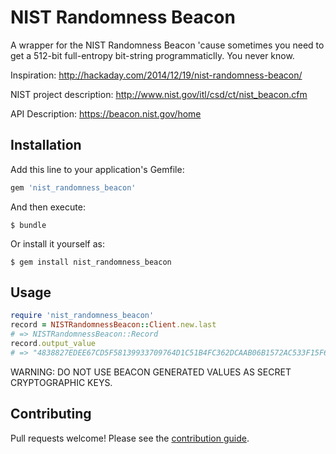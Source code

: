 # NIST Randomness Beacon

A wrapper for the NIST Randomness Beacon 'cause sometimes you need to get
a 512-bit full-entropy bit-string programmaticlly. You never know.

Inspiration: http://hackaday.com/2014/12/19/nist-randomness-beacon/

NIST project description: http://www.nist.gov/itl/csd/ct/nist_beacon.cfm

API Description: https://beacon.nist.gov/home

## Installation

Add this line to your application's Gemfile:

```ruby
gem 'nist_randomness_beacon'
```

And then execute:

    $ bundle

Or install it yourself as:

    $ gem install nist_randomness_beacon

## Usage

```ruby
require 'nist_randomness_beacon'
record = NISTRandomnessBeacon::Client.new.last
# => NISTRandomnessBeacon::Record
record.output_value
# => "4838827EDEE67CD5F58139933709764D1C51B4FC362DCAAB06B1572AC533F15F648F5EA98C5276187EBB87148852AEE291DB735F821CDC04E53DD7331AB1D3B6"
```

WARNING: DO NOT USE BEACON GENERATED VALUES AS SECRET CRYPTOGRAPHIC KEYS.

## Contributing

Pull requests welcome! Please see the [contribution guide](CONTRIBUTING.md).
